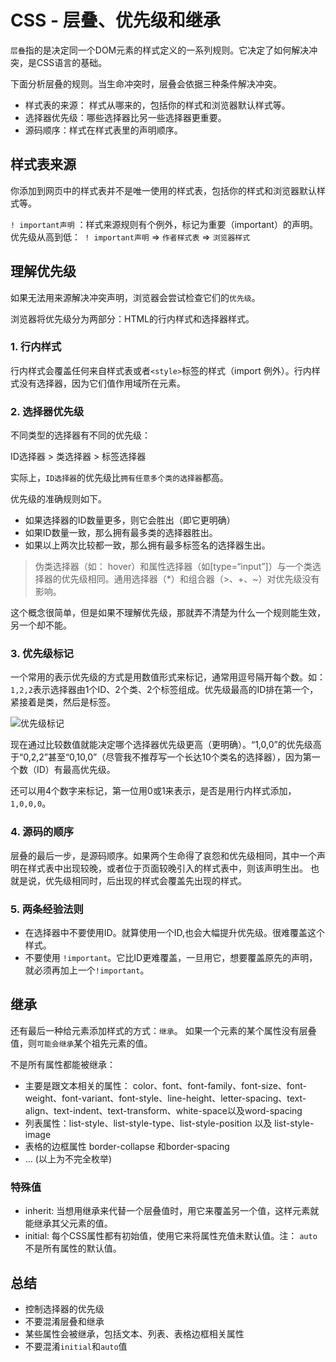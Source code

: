 # CSS - 层叠、优先级和继承


`层叠`指的是决定同一个DOM元素的样式定义的一系列规则。它决定了如何解决冲突，是CSS语言的基础。

下面分析层叠的规则。当生命冲突时，层叠会依据三种条件解决冲突。

- 样式表的来源： 样式从哪来的，包括你的样式和浏览器默认样式等。
- 选择器优先级：哪些选择器比另一些选择器更重要。
- 源码顺序：样式在样式表里的声明顺序。

## 样式表来源

你添加到网页中的样式表并不是唯一使用的样式表，包括你的样式和浏览器默认样式等。

`! important声明` ：样式来源规则有个例外，标记为重要（important）的声明。
优先级从高到低：` ! important声明`   => `作者样式表`  =>  `浏览器样式`

## 理解优先级

如果无法用来源解决冲突声明，浏览器会尝试检查它们的`优先级`。

浏览器将优先级分为两部分：HTML的行内样式和选择器样式。

### 1. 行内样式

行内样式会覆盖任何来自样式表或者`<style>`标签的样式（import 例外）。行内样式没有选择器，因为它们值作用域所在元素。

### 2. 选择器优先级

不同类型的选择器有不同的优先级：

ID选择器  > 类选择器 >  标签选择器 

实际上，`ID选择器`的优先级比`拥有任意多个类的选择器`都高。

优先级的准确规则如下。
- 如果选择器的ID数量更多，则它会胜出（即它更明确）
- 如果ID数量一致，那么拥有最多类的选择器胜出。
- 如果以上两次比较都一致，那么拥有最多标签名的选择器生出。

> 伪类选择器（如： hover）和属性选择器（如[type=“input”]）与一个类选择器的优先级相同。通用选择器（*）和组合器（>、+、~）对优先级没有影响。

这个概念很简单，但是如果不理解优先级，那就弄不清楚为什么一个规则能生效，另一个却不能。

### 3. 优先级标记

一个常用的表示优先级的方式是用数值形式来标记，通常用逗号隔开每个数。如： `1,2,2`表示选择器由1个ID、2个类、2个标签组成。优先级最高的ID排在第一个，紧接着是类，然后是标签。

![优先级标记](http://cdn.renzhaosy.cn/daily/29069885-F574-44AA-A8E8-75D544DEBFF6.png)


现在通过比较数值就能决定哪个选择器优先级更高（更明确）。“1,0,0”的优先级高于“0,2,2”甚至“0,10,0”（尽管我不推荐写一个长达10个类名的选择器），因为第一个数（ID）有最高优先级。

还可以用4个数字来标记，第一位用0或1来表示，是否是用行内样式添加，`1,0,0,0`。


### 4. 源码的顺序

层叠的最后一步，是源码顺序。如果两个生命得了哀怨和优先级相同，其中一个声明在样式表中出现较晚，或者位于页面较晚引入的样式表中，则该声明生出。
也就是说，优先级相同时，后出现的样式会覆盖先出现的样式。

### 5. 两条经验法则

- 在选择器中不要使用ID。就算使用一个ID,也会大幅提升优先级。很难覆盖这个样式。
- 不要使用 `!important`。它比ID更难覆盖，一旦用它，想要覆盖原先的声明，就必须再加上一个`!important`。


## 继承
还有最后一种给元素添加样式的方式：`继承`。
如果一个元素的某个属性没有层叠值，则`可能会继承`某个祖先元素的值。 

不是所有属性都能被继承：

- 主要是跟文本相关的属性： color、font、font-family、font-size、font-weight、font-variant、font-style、line-height、letter-spacing、text-align、text-indent、text-transform、white-space以及word-spacing
- 列表属性：list-style、list-style-type、list-style-position 以及 list-style-image
- 表格的边框属性 border-collapse 和border-spacing 
- … (以上为不完全枚举)

### 特殊值

- inherit: 当想用继承来代替一个层叠值时，用它来覆盖另一个值，这样元素就能继承其父元素的值。
- initial: 每个CSS属性都有初始值，使用它来将属性充值未默认值。注： `auto` 不是所有属性的默认值。

## 总结
- 控制选择器的优先级
- 不要混淆层叠和继承
- 某些属性会被继承，包括文本、列表、表格边框相关属性
- 不要混淆`initial`和`auto`值












